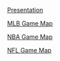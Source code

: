 <a href="https://docs.google.com/viewer?url=https://github.com/holden-herrell/IST718_GROUP_PROJECT_VIZ/raw/master/IST718_Final_Project_Presentation.pdf"> Presentation</a>

<a href="https://holden-herrell.github.io/IST718_GROUP_PROJECT_VIZ/MLBGameMap.html">MLB Game Map</a>

<a href="https://holden-herrell.github.io/IST718_GROUP_PROJECT_VIZ/NBAGameMap.html">NBA Game Map</a>

<a href="https://holden-herrell.github.io/IST718_GROUP_PROJECT_VIZ/NFLGameMap.html">NFL Game Map</a>

